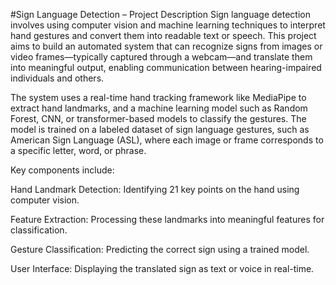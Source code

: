 #Sign Language Detection – Project Description
Sign language detection involves using computer vision and machine learning techniques to interpret hand gestures and convert them into readable text or speech. This project aims to build an automated system that can recognize signs from images or video frames—typically captured through a webcam—and translate them into meaningful output, enabling communication between hearing-impaired individuals and others.

The system uses a real-time hand tracking framework like MediaPipe to extract hand landmarks, and a machine learning model such as Random Forest, CNN, or transformer-based models to classify the gestures. The model is trained on a labeled dataset of sign language gestures, such as American Sign Language (ASL), where each image or frame corresponds to a specific letter, word, or phrase.

Key components include:

Hand Landmark Detection: Identifying 21 key points on the hand using computer vision.

Feature Extraction: Processing these landmarks into meaningful features for classification.

Gesture Classification: Predicting the correct sign using a trained model.

User Interface: Displaying the translated sign as text or voice in real-time.
